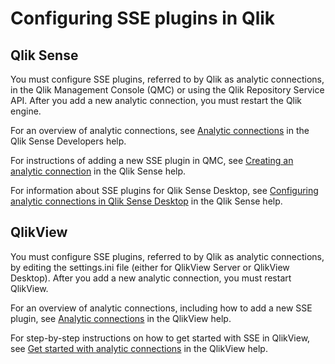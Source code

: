 # Configuring SSE plugins in Qlik

## Qlik Sense
You must configure SSE plugins, referred to by Qlik as analytic connections, in the Qlik Management Console (QMC) or using the Qlik Repository Service API. After you add a new analytic connection, you must restart the Qlik engine.

For an overview of analytic connections, see [Analytic connections](http://help.qlik.com/en-US/sense-developer/November2017/Content/AnalyticConnections.htm) in the Qlik Sense Developers help.

For instructions of adding a new SSE plugin in QMC, see [Creating an analytic connection](https://help.qlik.com/en-US/sense/November2017/Subsystems/ManagementConsole/Content/create-analytic-connection.htm) in the Qlik Sense help.

For information about SSE plugins for Qlik Sense Desktop, see [Configuring analytic connections in Qlik Sense Desktop](http://help.qlik.com/en-US/sense/November2017/Subsystems/Hub/Content/Introduction/configure-analytic-connection-desktop.htm) in the Qlik Sense help.


## QlikView

You must configure SSE plugins, referred to by Qlik as analytic connections, by editing the settings.ini file (either for QlikView Server or QlikView Desktop). After you add a new analytic connection, you must restart QlikView.

For an overview of analytic connections, including how to add a new SSE plugin, see [Analytic connections](https://help.qlik.com/en-US/qlikview/November2017/Subsystems/Client/Content/Analytic_connections.htm) in the QlikView help.

For step-by-step instructions on how to get started with SSE in QlikView, see [Get started with analytic connections](https://help.qlik.com/en-US/qlikview/November2017/Subsystems/Client/Content/Getting-started-with-analytic-connections.htm) in the QlikView help.
